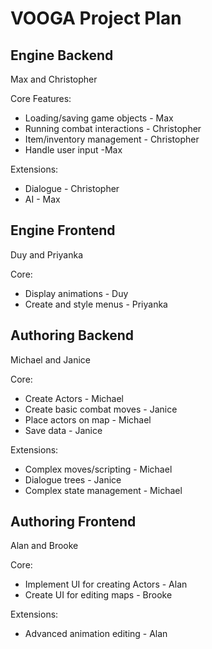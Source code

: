 VOOGA Project Plan
===

## Engine Backend
Max and Christopher

Core Features:
* Loading/saving game objects - Max
* Running combat interactions - Christopher
* Item/inventory management - Christopher
* Handle user input -Max


Extensions:
* Dialogue - Christopher
* AI - Max

## Engine Frontend
Duy and Priyanka

Core: 
* Display animations - Duy
* Create and style menus - Priyanka

## Authoring Backend
Michael and Janice

Core: 

* Create Actors - Michael
* Create basic combat moves - Janice
* Place actors on map - Michael
* Save data - Janice

Extensions:
* Complex moves/scripting - Michael
* Dialogue trees - Janice
* Complex state management - Michael

## Authoring Frontend
Alan and Brooke

Core:
* Implement UI for creating Actors - Alan 
* Create UI for editing maps - Brooke

Extensions:
* Advanced animation editing - Alan